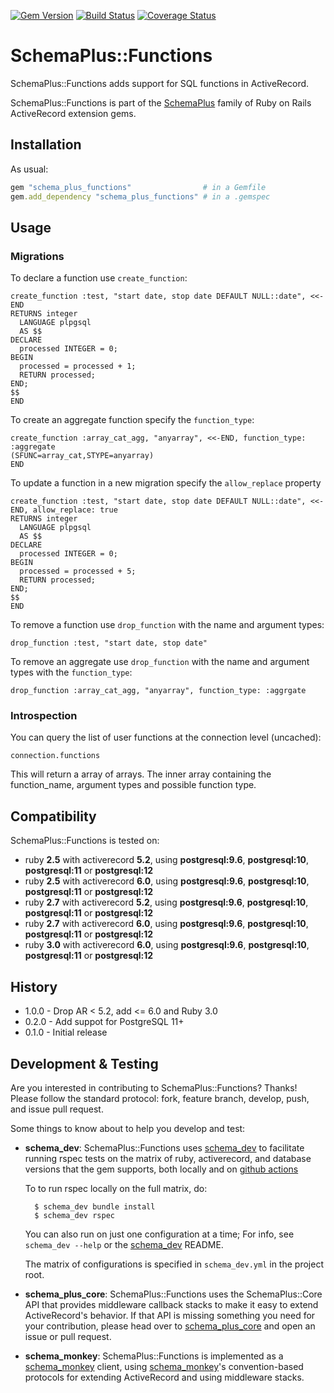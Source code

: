 [![Gem Version](https://badge.fury.io/rb/schema_plus_functions.svg)](http://badge.fury.io/rb/schema_plus_functions)
[![Build Status](https://github.com/SchemaPlus/schema_plus_functions/actions/workflows/prs.yml/badge.svg)](https://github.com/SchemaPlus/schema_plus_functions/actions)
[![Coverage Status](https://coveralls.io/repos/github/SchemaPlus/schema_plus_functions/badge.svg)](https://coveralls.io/github/SchemaPlus/schema_plus_functions)

# SchemaPlus::Functions

SchemaPlus::Functions adds support for SQL functions in ActiveRecord.

SchemaPlus::Functions is part of the [SchemaPlus](https://github.com/SchemaPlus/) family of Ruby on Rails ActiveRecord extension gems.

## Installation

<!-- SCHEMA_DEV: TEMPLATE INSTALLATION - begin -->
<!-- These lines are auto-inserted from a schema_dev template -->
As usual:

```ruby
gem "schema_plus_functions"                # in a Gemfile
gem.add_dependency "schema_plus_functions" # in a .gemspec
```

<!-- SCHEMA_DEV: TEMPLATE INSTALLATION - end -->

## Usage

### Migrations

To declare a function use `create_function`:

    create_function :test, "start date, stop date DEFAULT NULL::date", <<-END
    RETURNS integer
      LANGUAGE plpgsql
      AS $$
    DECLARE
      processed INTEGER = 0;
    BEGIN
      processed = processed + 1;  
      RETURN processed;
    END;
    $$
    END

To create an aggregate function specify the `function_type`:

    create_function :array_cat_agg, "anyarray", <<-END, function_type: :aggregate
    (SFUNC=array_cat,STYPE=anyarray)
    END

To update a function in a new migration specify the `allow_replace` property

    create_function :test, "start date, stop date DEFAULT NULL::date", <<-END, allow_replace: true
    RETURNS integer
      LANGUAGE plpgsql
      AS $$
    DECLARE
      processed INTEGER = 0;
    BEGIN
      processed = processed + 5;  
      RETURN processed;
    END;
    $$
    END

To remove a function use `drop_function` with the name and argument types:

    drop_function :test, "start date, stop date"

To remove an aggregate use `drop_function` with the name and argument types with the `function_type`:

    drop_function :array_cat_agg, "anyarray", function_type: :aggrgate

### Introspection

You can query the list of user functions at the connection level (uncached):

    connection.functions

This will return a array of arrays. The inner array containing the function_name, argument types
and possible function type.

## Compatibility

SchemaPlus::Functions is tested on:

<!-- SCHEMA_DEV: MATRIX - begin -->
<!-- These lines are auto-generated by schema_dev based on schema_dev.yml -->
* ruby **2.5** with activerecord **5.2**, using **postgresql:9.6**, **postgresql:10**, **postgresql:11** or **postgresql:12**
* ruby **2.5** with activerecord **6.0**, using **postgresql:9.6**, **postgresql:10**, **postgresql:11** or **postgresql:12**
* ruby **2.7** with activerecord **5.2**, using **postgresql:9.6**, **postgresql:10**, **postgresql:11** or **postgresql:12**
* ruby **2.7** with activerecord **6.0**, using **postgresql:9.6**, **postgresql:10**, **postgresql:11** or **postgresql:12**
* ruby **3.0** with activerecord **6.0**, using **postgresql:9.6**, **postgresql:10**, **postgresql:11** or **postgresql:12**

<!-- SCHEMA_DEV: MATRIX - end -->

## History
* 1.0.0 - Drop AR < 5.2, add <= 6.0 and Ruby 3.0
* 0.2.0 - Add suppot for PostgreSQL 11+
* 0.1.0 - Initial release

## Development & Testing

Are you interested in contributing to SchemaPlus::Functions?  Thanks!  Please follow
the standard protocol: fork, feature branch, develop, push, and issue pull
request.

Some things to know about to help you develop and test:

<!-- SCHEMA_DEV: TEMPLATE USES SCHEMA_DEV - begin -->
<!-- These lines are auto-inserted from a schema_dev template -->
* **schema_dev**:  SchemaPlus::Functions uses [schema_dev](https://github.com/SchemaPlus/schema_dev) to
  facilitate running rspec tests on the matrix of ruby, activerecord, and database
  versions that the gem supports, both locally and on
  [github actions](https://github.com/SchemaPlus/schema_plus_functions/actions)

  To to run rspec locally on the full matrix, do:

        $ schema_dev bundle install
        $ schema_dev rspec

  You can also run on just one configuration at a time;  For info, see `schema_dev --help` or the [schema_dev](https://github.com/SchemaPlus/schema_dev) README.

  The matrix of configurations is specified in `schema_dev.yml` in
  the project root.

<!-- SCHEMA_DEV: TEMPLATE USES SCHEMA_DEV - end -->

<!-- SCHEMA_DEV: TEMPLATE USES SCHEMA_PLUS_CORE - begin -->
<!-- These lines are auto-inserted from a schema_dev template -->
* **schema_plus_core**: SchemaPlus::Functions uses the SchemaPlus::Core API that
  provides middleware callback stacks to make it easy to extend
  ActiveRecord's behavior.  If that API is missing something you need for
  your contribution, please head over to
  [schema_plus_core](https://github.com/SchemaPlus/schema_plus_core) and open
  an issue or pull request.

<!-- SCHEMA_DEV: TEMPLATE USES SCHEMA_PLUS_CORE - end -->

<!-- SCHEMA_DEV: TEMPLATE USES SCHEMA_MONKEY - begin -->
<!-- These lines are auto-inserted from a schema_dev template -->
* **schema_monkey**: SchemaPlus::Functions is implemented as a
  [schema_monkey](https://github.com/SchemaPlus/schema_monkey) client,
  using [schema_monkey](https://github.com/SchemaPlus/schema_monkey)'s
  convention-based protocols for extending ActiveRecord and using middleware stacks.

<!-- SCHEMA_DEV: TEMPLATE USES SCHEMA_MONKEY - end -->
